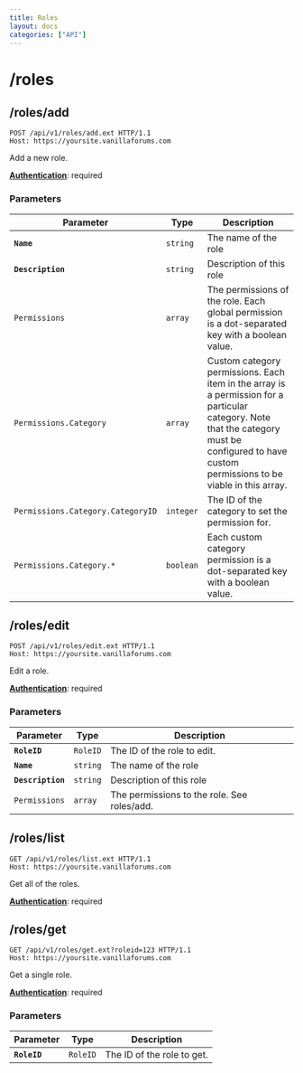 ```yaml
---
title: Roles
layout: docs
categories: ["API"]
---
```


# /roles

## /roles/add

```http
POST /api/v1/roles/add.ext HTTP/1.1
Host: https://yoursite.vanillaforums.com
```

Add a new role.

[__Authentication__](../#making-api-calls): required

### Parameters

Parameter                           | Type      | Description
---                                 | ---       | ---
__`Name`__                          | `string`  | The name of the role
__`Description`__                   | `string`  | Description of this role
`Permissions`                       | `array`   | The permissions of the role. Each global permission is a dot-separated key with a boolean value.
`Permissions.Category`              | `array`   | Custom category permissions. Each item in the array is a permission for a particular category. Note that the category must be configured to have custom permissions to be viable in this array.
`Permissions.Category.CategoryID`   | `integer` | The ID of the category to set the permission for.
`Permissions.Category.*`            | `boolean` | Each custom category permission is a dot-separated key with a boolean value.

## /roles/edit

```http
POST /api/v1/roles/edit.ext HTTP/1.1
Host: https://yoursite.vanillaforums.com
```

Edit a role.

[__Authentication__](../#making-api-calls): required

### Parameters

Parameter                           | Type      | Description
---                                 | ---       | ---
__`RoleID`__                        | `RoleID`  | The ID of the role to edit.
__`Name`__                          | `string`  | The name of the role
__`Description`__                   | `string`  | Description of this role
`Permissions`                       | `array`   | The permissions to the role. See roles/add.

## /roles/list

```http
GET /api/v1/roles/list.ext HTTP/1.1
Host: https://yoursite.vanillaforums.com
```

Get all of the roles.

[__Authentication__](../#making-api-calls): required

## /roles/get

```http
GET /api/v1/roles/get.ext?roleid=123 HTTP/1.1
Host: https://yoursite.vanillaforums.com
```

Get a single role.

[__Authentication__](../#making-api-calls): required

### Parameters

Parameter                           | Type      | Description
---                                 | ---       | ---
__`RoleID`__                        | `RoleID`  | The ID of the role to get.